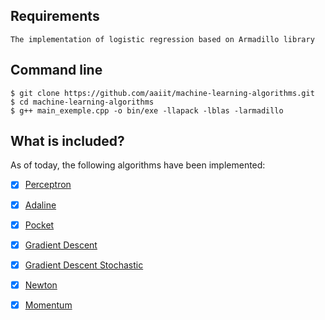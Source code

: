 <!-- 
git add -A; git commit -m "moon" ; git push
https://towardsdatascience.com/10-gradient-descent-optimisation-algorithms-86989510b5e9
bfgs https://koriavinash1.github.io/ai/optimization/svm/Unconstrained-Optimization/
C H  : https://stats.stackexchange.com/questions/68391/hessian-of-logistic-function
-->
## Requirements
	The implementation of logistic regression based on Armadillo library

## Command line
	$ git clone https://github.com/aaiit/machine-learning-algorithms.git
	$ cd machine-learning-algorithms
	$ g++ main_exemple.cpp -o bin/exe -llapack -lblas -larmadillo

## What is included?

As of today, the following algorithms have been implemented:

- [x]  [Perceptron](algorithms/Perceptron.h)
- [x]  [Adaline](algorithms/Adaline.h)
- [x]  [Pocket](algorithms/Pocket.h)

- [x]  [Gradient Descent](algorithms/GradientDescent.h)
- [x]  [Gradient Descent Stochastic](algorithms/GradientDescentStochastic.h)
- [x]  [Newton](algorithms/Newton.h)
- [x]  [Momentum](algorithms/Momentum.h)
